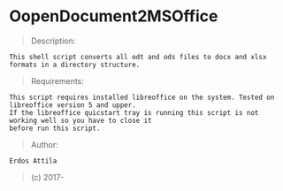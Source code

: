 # OopenDocument2MSOffice

>Description:

	This shell script converts all odt and ods files to docx and xlsx formats in a directory structure.


>Requirements:

	This script requires installed libreoffice on the system. Tested on libreoffice version 5 and upper.
	If the libreoffice quicstart tray is running this script is not working well so you have to close it
	before run this script.


>Author:

	Erdos Attila

>(c) 2017-